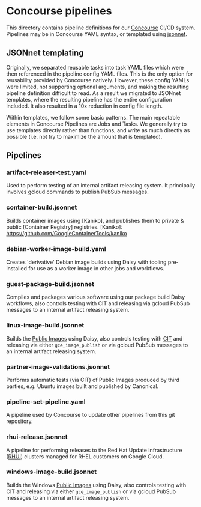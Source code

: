 # Concourse pipelines

This directory contains pipeline definitions for our [Concourse] CI/CD system.
Pipelines may be in Concourse YAML syntax, or templated using [jsonnet].

[Concourse]: https://concourse-ci.org
[jsonnet]: https://jsonnet.org

## JSONnet templating

Originally, we separated reusable tasks into task YAML files which were then
referenced in the pipeline config YAML files. This is the only option for
reusability provided by Concourse natively. However, these config YAMLs were
limited, not supporting optional arguments, and making the resulting pipeline
definition difficult to read. As a result we migrated to JSONnet templates,
where the resulting pipeline has the entire configuration included. It also
resulted in a 10x reduction in config file length.

Within templates, we follow some basic patterns. The main repeatable elements in
Concourse Pipelines are Jobs and Tasks. We generally try to use templates
directly rather than functions, and write as much directly as possible (i.e. not
try to maximize the amount that is templated).

## Pipelines

### artifact-releaser-test.yaml

Used to perform testing of an internal artifact releasing system. It principally
involves gcloud commands to publish PubSub messages.

### container-build.jsonnet

Builds container images using [Kaniko], and publishes them to private & public
[Container Registry] registries.
[Kaniko]: https://github.com/GoogleContainerTools/kaniko

### debian-worker-image-build.yaml

Creates 'derivative' Debian image builds using Daisy with tooling pre-installed
for use as a worker image in other jobs and workflows.

### guest-package-build.jsonnet

Compiles and packages various software using our package build Daisy workflows,
also controls testing with CIT and releasing via gcloud PubSub messages to an
internal artifact releasing system.

### linux-image-build.jsonnet

Builds the [Public Images] using Daisy, also controls testing with [CIT] and
releasing via either `gce_image_publish` or via gcloud PubSub messages to an
internal artifact releasing system.

[Public Images]: https://cloud.google.com/compute/docs/images#os-compute-support
[CIT]: https://github.com/GoogleCloudPlatform/guest-test-infra/tree/master/imagetest

### partner-image-validations.jsonnet

Performs automatic tests (via CIT) of Public Images produced by third parties,
e.g.  Ubuntu images built and published by Canonical.

### pipeline-set-pipeline.yaml

A pipeline used by Concourse to update other pipelines from this git repository.

### rhui-release.jsonnet

A pipeline for performing releases to the Red Hat Update Infrastructure ([RHUI])
clusters managed for RHEL customers on Google Cloud.

[RHUI]: https://access.redhat.com/documentation/en-us/red_hat_update_infrastructure/4

### windows-image-build.jsonnet

Builds the Windows [Public Images] using Daisy, also controls testing with CIT
and releasing via either `gce_image_publish` or via gcloud PubSub messages to an
internal artifact releasing system.
